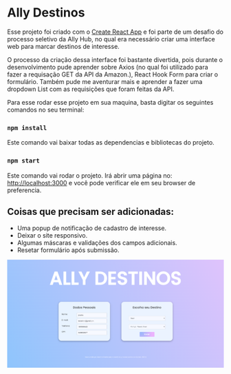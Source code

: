 # Ally Destinos

Esse projeto foi criado com o [Create React App](https://github.com/facebook/create-react-app) e foi parte de um desafio do processo seletivo da Ally Hub, no qual era necessário criar uma interface web para marcar destinos de interesse.

O processo da criação dessa interface foi bastante divertida, pois durante o desenvolvimento pude aprender sobre Axios (no qual foi utilizado para fazer a requisação GET da API da Amazon.), React Hook Form para criar o formulário. Também pude me aventurar mais e aprender a fazer uma dropdown List com as requisições que foram feitas da API.

Para esse rodar esse projeto em sua maquina, basta digitar os seguintes comandos no seu terminal:

### `npm install`

Este comando vai baixar todas as dependencias e bibliotecas do projeto.

### `npm start`

Este comando vai rodar o projeto. Irá abrir uma página no: [http://localhost:3000](http://localhost:3000) e você pode verificar ele em seu browser de preferencia.

## Coisas que precisam ser adicionadas:

- Uma popup de notificação de cadastro de interesse.
- Deixar o site responsivo.
- Algumas máscaras e validações dos campos adicionais.
- Resetar formulário após submissão.

![Preview](allydestinos.png)
